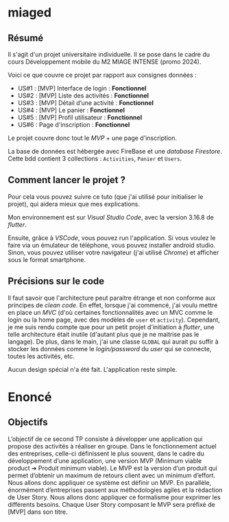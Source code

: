 # miaged

## Résumé

Il s'agit d'un projet universitaire individuelle. Il se pose dans le cadre du cours Développement mobile du M2 MIAGE INTENSE (promo 2024).

Voici ce que couvre ce projet par rapport aux consignes données :
- US#1 : [MVP] Interface de login : **Fonctionnel**
- US#2 : [MVP] Liste des activités : **Fonctionnel**
- US#3 : [MVP] Détail d’une activité : **Fonctionnel**
- US#4 : [MVP] Le panier : **Fonctionnel**
- US#5 : [MVP] Profil utilisateur : **Fonctionnel**
- US#6 : Page d'inscription : **Fonctionnel**

Le projet couvre donc tout le _MVP_ + une page d'inscription. 

La base de données est hébergée avec FireBase et une _database_ _Firestore_. Cette bdd contient 3 collections : `Activities`, `Panier` et `Users`.

## Comment lancer le projet ?

Pour cela vous pouvez suivre ce tuto (que j'ai utilisé pour initialiser le projet), qui aidera mieux que mes explications.

Mon environnement est sur _Visual Studio Code_, avec la version 3.16.8 de _flutter_.

Ensuite, grâce à _VSCode_, vous pouvez run l'application. Si vous voulez le faire via un émulateur de téléphone, vous pouvez installer android studio. Sinon, vous pouvez utiliser votre navigateur (j'ai utilisé _Chrome_) et afficher sous le format smartphone.

## Précisions sur le code

Il faut savoir que l'architecture peut paraitre étrange et non conforme aux principes de _clean code_. En effet, lorsque j'ai commencé, j'ai voulu mettre en place un _MVC_ (d'où certaines fonctionnalités avec un MVC comme le login ou la home page, avec des modèles de `user` et `activity`). Cependant, je me suis rendu compte que pour un petit projet d'initiation à _flutter_, une telle architecture était inutile (d'autant plus que je ne maitrise pas le langage). De plus, dans le main, j'ai une classe `GLOBAL` qui aurait pu suffir à stocker les données comme le _login/password_ du _user_ qui se connecte, toutes les activités, etc. 

Aucun design spécial n'a été fait. L'application reste simple.

# Enoncé

## Objectifs

L’objectif de ce second TP consiste à développer une application qui propose des activités à réaliser en
groupe.
Dans le fonctionnement actuel des entreprises, celle-ci définissent le plus souvent, dans le cadre du
développement d’une application, une version MVP (Minimum viable product ➔ Produit minimum viable).
Le MVP est la version d’un produit qui permet d’obtenir un maximum de retours client avec un minimum
d’effort. Nous allons donc appliquer ce système est définir un MVP.
En parallèle, énormément d’entreprises passent aux méthodologies agiles et la rédaction de User Story.
Nous allons donc appliquer ce formalisme pour exprimer les différents besoins. Chaque User Story
composant le MVP sera préfixé de [MVP] dans son titre.
